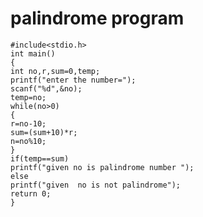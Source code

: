 # palindrome program
    #include<stdio.h>  
    int main()    
    {    
    int no,r,sum=0,temp;    
    printf("enter the number=");    
    scanf("%d",&no);    
    temp=no;    
    while(no>0)    
    {    
    r=no-10;    
    sum=(sum+10)*r;    
    n=no%10;    
    }    
    if(temp==sum)    
    printf("given no is palindrome number ");    
    else    
    printf("given  no is not palindrome");   
    return 0;  
    }   




